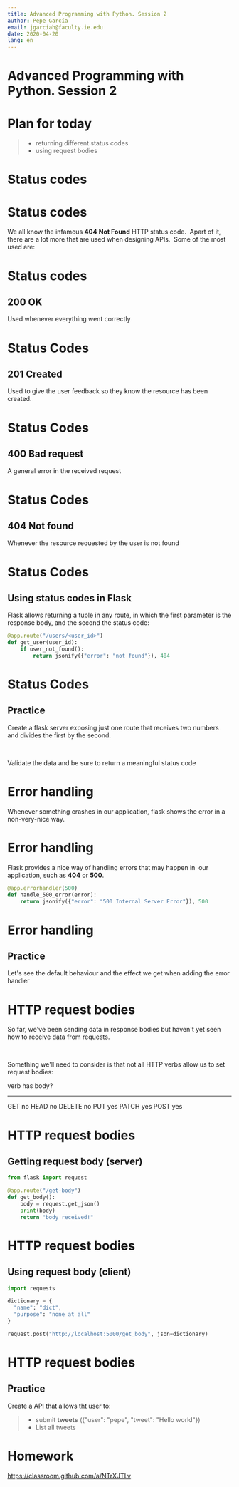 ```yaml
---
title: Advanced Programming with Python. Session 2
author: Pepe García
email: jgarciah@faculty.ie.edu
date: 2020-04-20
lang: en
---
```


Advanced Programming with Python. Session 2
===========================================

Plan for today
==============

>- returning different status codes
>- using request bodies


Status codes
============


Status codes
============

We all know the infamous **404** **Not Found** HTTP status code.  Apart
of it, there are a lot more that are used when designing APIs.  Some of
the most used are:

# Status codes

## 200 OK


Used whenever everything went correctly

# Status Codes

## 201 Created

Used to give the user feedback so they know the resource has been
created.

# Status Codes

## 400 Bad request

A general error in the received request

# Status Codes

## 404 Not found

Whenever the resource requested by the user is not found

# Status Codes

## Using status codes in Flask

Flask allows returning a tuple in any route, in which the first
parameter is the response body, and the second the status code:

```python
@app.route("/users/<user_id>")
def get_user(user_id):
    if user_not_found():
        return jsonify({"error": "not found"}), 404
```

# Status Codes

## Practice

Create a flask server exposing just one route that receives two numbers
and divides the first by the second.

 

Validate the data and be sure to return a meaningful status code

Error handling
==============

Whenever something crashes in our application, flask shows the error in
a non-very-nice way.


Error handling
==============

Flask provides a nice way of handling errors that may happen in  our
application, such as **404** or **500**.

```python
@app.errorhandler(500)
def handle_500_error(error):
    return jsonify({"error": "500 Internal Server Error"}), 500
```

Error handling
==============

## Practice

Let\'s see the default behaviour and the effect we get when adding the
error handler

HTTP request bodies
===================

So far, we\'ve been sending data in response bodies but haven\'t yet
seen how to receive data from requests.

 

Something we\'ll need to consider is that not all HTTP verbs allow us to
set request bodies:

  verb     has body?
  -------- -----------
  GET      no
  HEAD     no
  DELETE   no
  PUT      yes
  PATCH    yes
  POST     yes

HTTP request bodies
===================

## Getting request body (server)

```python
from flask import request

@app.route("/get-body")
def get_body():
    body = request.get_json()
    print(body)
    return "body received!"
```

HTTP request bodies
===================

## Using request body (client)

```python
import requests

dictionary = {
  "name": "dict",
  "purpose": "none at all"
}

request.post("http://localhost:5000/get_body", json=dictionary)
```

HTTP request bodies
===================

## Practice

Create a API that allows tht user to:

>- submit **tweets** ({\"user\": \"pepe\", \"tweet\": \"Hello world\"})
>- List all tweets

Homework
========

https://classroom.github.com/a/NTrXJTLv
